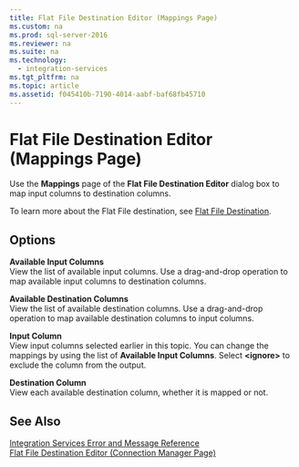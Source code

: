 ```yaml
---
title: Flat File Destination Editor (Mappings Page)
ms.custom: na
ms.prod: sql-server-2016
ms.reviewer: na
ms.suite: na
ms.technology: 
  - integration-services
ms.tgt_pltfrm: na
ms.topic: article
ms.assetid: f045410b-7190-4014-aabf-baf68fb45710
---
```

# Flat File Destination Editor (Mappings Page)
  Use the **Mappings** page of the **Flat File Destination Editor** dialog box to map input columns to destination columns.  
  
 To learn more about the Flat File destination, see [Flat File Destination](../../Topics/TopicNameNotContainA/Flat-File-Destination.md).  
  
## Options  
 **Available Input Columns**  
 View the list of available input columns. Use a drag-and-drop operation to map available input columns to destination columns.  
  
 **Available Destination Columns**  
 View the list of available destination columns. Use a drag-and-drop operation to map available destination columns to input columns.  
  
 **Input Column**  
 View input columns selected earlier in this topic. You can change the mappings by using the list of **Available Input Columns**. Select **<ignore\>** to exclude the column from the output.  
  
 **Destination Column**  
 View each available destination column, whether it is mapped or not.  
  
## See Also  
 [Integration Services Error and Message Reference](../../Topics/TopicNameNotContainA/Integration-Services-Error-and-Message-Reference.md)   
 [Flat File Destination Editor &#40;Connection Manager Page&#41;](../../Topics/TopicNameNotContainA/Flat-File-Destination-Editor--Connection-Manager-Page-.md)  
  
  